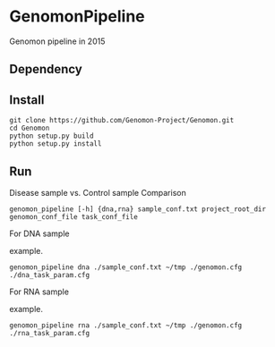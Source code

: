 # GenomonPipeline
Genomon pipeline in 2015

## Dependency


## Install

```
git clone https://github.com/Genomon-Project/Genomon.git
cd Genomon
python setup.py build
python setup.py install
```

## Run
Disease sample vs. Control sample Comparison
```
genomon_pipeline [-h] {dna,rna} sample_conf.txt project_root_dir genomon_conf_file task_conf_file
```

For DNA sample

example.
```
genomon_pipeline dna ./sample_conf.txt ~/tmp ./genomon.cfg ./dna_task_param.cfg
```

For RNA sample

example.
```
genomon_pipeline rna ./sample_conf.txt ~/tmp ./genomon.cfg ./rna_task_param.cfg
```

